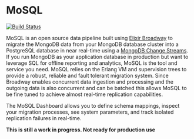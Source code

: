 # MoSQL

[![Build Status](https://github.com/narup/mosql/workflows/CI/badge.svg?branch=master)](https://github.com/narup/mosql/actions/workflows/elixir.yml)

MoSQL is an open source data pipeline built using [Elixir Broadway](https://elixir-broadway.org/) to migrate the MongoDB data from your MongoDB database cluster into a PostgreSQL database in near real-time using a [MongoDB Change Streams](https://www.mongodb.com/docs/manual/changeStreams/). If you run MongoDB as your application database in production but want to leverage SQL for offline reporting and analytics, MoSQL is the tool and service you need. MoSQL relies on the Erlang VM and supervision trees to provide a robust, reliable and fault tolerant migration system. Since Broadway enables concurrent data ingestion and processing and the outgoing data is also concurrent and can be batched this allows MoSQL to be fine tuned to achieve almost real-time replication capabilities.

The MoSQL Dashboard allows you to define schema mappings, inspect your migration processes, see system parameters, and track isolated replication failures in real-time.

**This is still a work in progress. Not ready for production use** 
